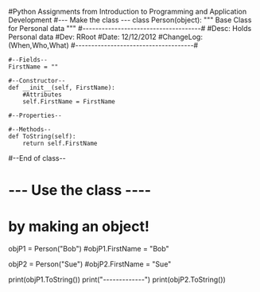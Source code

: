 #Python Assignments from Introduction to Programming and Application Development
#--- Make the class ---
class Person(object):
    """ Base Class for Personal data """
    #-------------------------------------#
    #Desc:  Holds Personal data
    #Dev:   RRoot 
    #Date:  12/12/2012
    #ChangeLog:(When,Who,What)
    #-------------------------------------#
    
    #--Fields--
    FirstName = ""

    #--Constructor--
    def __init__(self, FirstName):
        #Attributes
        self.FirstName = FirstName
    
    #--Properties--   
    
    #--Methods--
    def ToString(self):
        return self.FirstName 

#--End of class--

# --- Use the class ----
# by making an object!
objP1 = Person("Bob")
#objP1.FirstName = "Bob"

objP2 = Person("Sue")
#objP2.FirstName = "Sue"

print(objP1.ToString())
print("-------------")
print(objP2.ToString())
